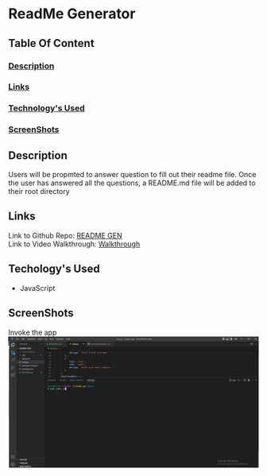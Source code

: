 # ReadMe Generator 

## Table Of Content
  ### [Description](#description)
  ### [Links](#links)
  ### [Technology's Used](#technologys-used)
  ### [ScreenShots](#screenshots)

 

## Description
 Users will be propmted to answer question to fill out their readme file. Once the user has answered all the questions, a README.md file will be added to their root directory

## Links
Link to Github Repo: <a href='https://github.com/AlexUrielContreras/readme-gen'> README GEN</a> 
</br>
Link to Video Walkthrough: <a href='https://drive.google.com/file/d/1ebsj3XrcZPVN7nKVnVeSa7lLkd0DB3x5/view'>Walkthrough</a>

## Techology's Used
 * JavaScript

## ScreenShots
Invoke the app
<img src='./img/invoke-app.png' alt='app-screenshot' />